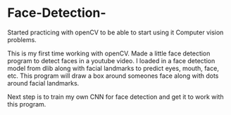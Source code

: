 # Face-Detection-
Started practicing with openCV to be able to start using it Computer vision problems. 

This is my first time working with openCV. 
Made a little face detection program to detect faces in a youtube video.
I loaded in a face detection model from dlib along with facial landmarks to predict eyes, mouth, face, etc.
This program will draw a box around someones face along with dots around facial landmarks.

Next step is to train my own CNN for face detection and get it to work with this program.
